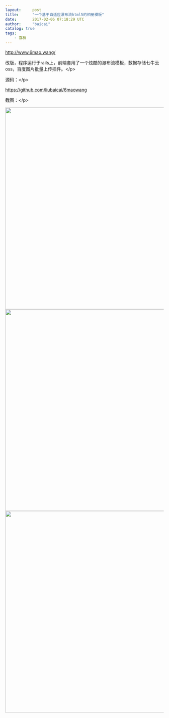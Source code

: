 ```yaml
---
layout:     post
title:      "一个基于自适应瀑布流html5的相册模板"
date:       2017-02-06 07:18:29 UTC
author:     "baicai"
catalog: true
tags:
    - 存档
---
```


<p><a href="http://www.6mao.wang/" target="_blank">http://www.6mao.wang/</a><br></p><p>改版，程序运行于rails上，前端套用了一个炫酷的瀑布流模板，数据存储七牛云oss，百度图片批量上传插件。&lt;/p><p>源码：&lt;/p><p><a href="https://github.com/liubaicai/6maowang" target="_blank">https://github.com/liubaicai/6maowang</a><br></p><p>截图：&lt;/p><p><img style="width: 641px;" src="http://7xpagu.com1.z0.glb.clouddn.com/images/1486365314.jpg"><img style="width: 641px;" src="http://7xpagu.com1.z0.glb.clouddn.com/images/1486365323.jpg"><img style="width: 641px;" src="http://7xpagu.com1.z0.glb.clouddn.com/images/1486365438.jpg"><br></p>